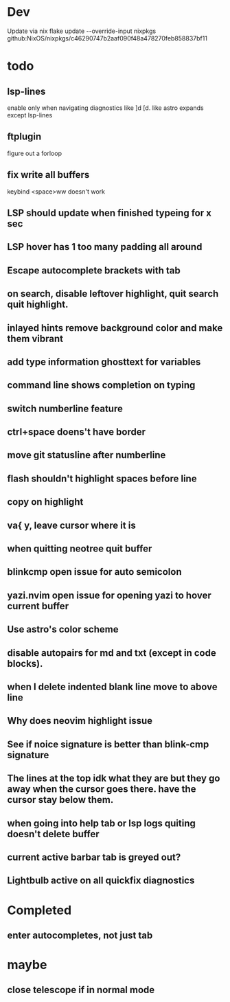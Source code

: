 # Dev
Update via nix flake update --override-input nixpkgs github:NixOS/nixpkgs/c46290747b2aaf090f48a478270feb858837bf11

# todo

## lsp-lines
enable only when navigating diagnostics like ]d \[d. like astro expands except lsp-lines

## ftplugin
figure out a forloop

## fix write all buffers
keybind \<space>ww doesn't work

## LSP should update when finished typeing for x sec
## LSP hover has 1 too many padding all around
## Escape autocomplete brackets with tab
## on search, disable leftover highlight, quit search quit highlight.
## inlayed hints remove background color and make them vibrant
## add type information ghosttext for variables
## command line shows completion on typing
## switch numberline feature
## ctrl+space doens't have border
## move git statusline after numberline
## flash shouldn't highlight spaces before line
## copy on highlight
## va{ y, leave cursor where it is
## when quitting neotree quit buffer
## blinkcmp open issue for auto semicolon
## yazi.nvim open issue for opening yazi to hover current buffer
## Use astro's color scheme
## disable autopairs for md and txt (except in code blocks).
## when I delete indented blank line move to above line
## Why does neovim highlight issue
## See if noice signature is better than blink-cmp signature
## The lines at the top idk what they are but they go away when the cursor goes there. have the cursor stay below them.
## when going into help tab or lsp logs quiting doesn't delete buffer
## current active barbar tab is greyed out?
## Lightbulb active on all quickfix diagnostics

# Completed

## enter autocompletes, not just tab

# maybe

## close telescope if in normal mode
